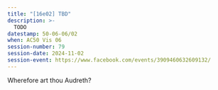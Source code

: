 ```yaml
---
title: "[16e02] TBD"
description: >-
  TODO
datestamp: 50-06-06/02
when: AC50 Vis 06
session-number: 79
session-date: 2024-11-02
session-event: https://www.facebook.com/events/3909460632609132/
---
```


Wherefore art thou Audreth?

